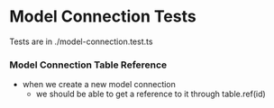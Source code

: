 # Model Connection Tests
Tests are in ./model-connection.test.ts

### Model Connection Table Reference
- when we create a new model connection
  - we should be able to get a reference to it through table.ref(id)